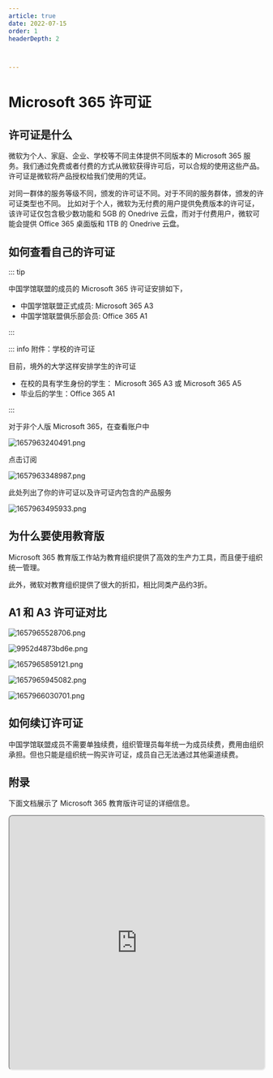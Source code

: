 ```yaml
---
article: true
date: 2022-07-15
order: 1
headerDepth: 2



---
```


# Microsoft 365 许可证

## 许可证是什么

微软为个人、家庭、企业、学校等不同主体提供不同版本的 Microsoft 365 服务。我们通过免费或者付费的方式从微软获得许可后，可以合规的使用这些产品。许可证是微软将产品授权给我们使用的凭证。

对同一群体的服务等级不同，颁发的许可证不同。对于不同的服务群体，颁发的许可证类型也不同。 比如对于个人，微软为无付费的用户提供免费版本的许可证，该许可证仅包含极少数功能和 5GB 的 Onedrive 云盘，而对于付费用户，微软可能会提供 Office 365 桌面版和 1TB 的  Onedrive 云盘。

## 如何查看自己的许可证

::: tip

中国学馆联盟的成员的 Microsoft 365 许可证安排如下，

- 中国学馆联盟正式成员: Microsoft 365 A3
- 中国学馆联盟俱乐部会员: Office 365 A1

:::

::: info 附件：学校的许可证

目前，境外的大学这样安排学生的许可证

- 在校的具有学生身份的学生： Microsoft 365 A3 或  Microsoft 365 A5
- 毕业后的学生：Office 365 A1

:::

对于非个人版 Microsoft 365，在查看账户中

![1657963240491.png](https://static-file.zxg.red/2022/07/16/5e5b62365e462.png)

点击订阅

![1657963348987.png](https://static-file.zxg.red/2022/07/16/0480c7a0ec159.png)

此处列出了你的许可证以及许可证内包含的产品服务

![1657963495933.png](https://static-file.zxg.red/2022/07/16/0bc757c7fd7c2.png)

## 为什么要使用教育版

Microsoft 365 教育版工作站为教育组织提供了高效的生产力工具，而且便于组织统一管理。

此外，微软对教育组织提供了很大的折扣，相比同类产品约3折。

## A1 和 A3 许可证对比

![1657965528706.png](https://static-file.zxg.red/2022/07/16/ce4486e3837c6.png)

![9952d4873bd6e.png](https://static-file.zxg.red/2022/07/16/8b81f83b110d3.png)

![1657965859121.png](https://static-file.zxg.red/2022/07/16/c890c307e1fab.png)

![1657965945082.png](https://static-file.zxg.red/2022/07/16/64fa79f9c0ffa.png)

![1657966030701.png](https://static-file.zxg.red/2022/07/16/868c2c5e9677b.png)

## 如何续订许可证

中国学馆联盟成员不需要单独续费，组织管理员每年统一为成员续费，费用由组织承担。但也只能是组织统一购买许可证，成员自己无法通过其他渠道续费。

## 附录

下面文档展示了 Microsoft 365 教育版许可证的详细信息。

<div class="pdf-preview">
<iframe class="pdf-iframe" src="https://static-file.zxg.red/2022/07/16/8aa7f1d4e98be.pdf" style="width: 100%; height: 500px; border-radius: 8px;">
</iframe>
</div>